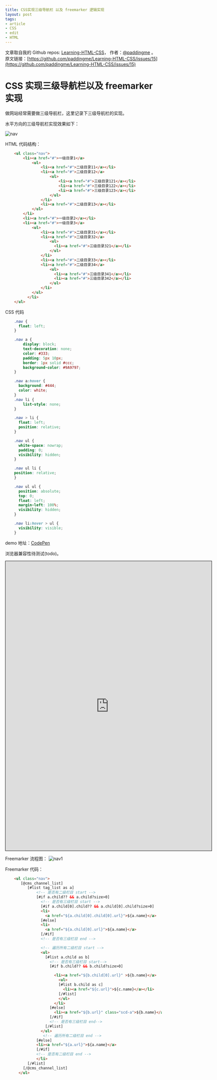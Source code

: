 ```yaml
---
title: CSS实现三级导航栏 以及 freemarker 逻辑实现
layout: post
tags:
- article
- CSS
- edit
- HTML
---
```



 文章取自我的 Github  repos: [Learning-HTML-CSS](https://github.com/paddingme/Learning-HTML-CSS)， 作者：[@paddingme](http://padding.me/about.html) 。  
原文链接：[https://github.com/paddingme/Learning-HTML-CSS/issues/15](https://github.com/paddingme/Learning-HTML-CSS/issues/15)

# CSS 实现三级导航栏以及 freemarker 实现

做网站经常需要做三级导航栏，这里记录下三级导航栏的实现。

水平方向的三级导航栏实现效果如下：

![nav](https://cloud.githubusercontent.com/assets/5771087/4879124/3b32ba66-6323-11e4-9277-90ffd299a88a.png)

HTML 代码结构：

```html
    <ul class="nav">
        <li><a href="#">一级目录1</a>
            <ul>
                <li><a href="#">二级目录11</a></li>
                <li><a href="#">二级目录12</a>
                    <ul>
                        <li><a href="#">三级目录121</a></li>
                        <li><a href="#">三级目录122</a></li>
                        <li><a href="#">三级目录123</a></li>
                    </ul>
                </li>
                <li><a href="#">二级目录13</a></li>
            </ul>
        </li>
        <li><a href="#">一级目录2</a></li>
        <li><a href="#">一级目录3</a>
            <ul>
                <li><a href="#">二级目录31</a></li>
                <li><a href="#">二级目录32</a>
                    <ul>
                      <li><a href="#">三级目录321</a></li>
                    </ul>
                </li>
                <li><a href="#">二级目录33</a></li>
                <li><a href="#">二级目录34</a>
                    <ul>
                      <li><a href="#">三级目录341</a></li>
                      <li><a href="#">三级目录342</a></li>
                    </ul>
                </li>
            </ul>
          </li>
    </ul>
```

CSS 代码
```css
    .nav {
      float: left;
    }

    .nav a {
        display: block;
        text-decoration: none;
        color: #333;
        padding: 5px 10px;
        border: 1px solid #ccc;
        background-color: #9A9797;
    }

    .nav a:hover {
      background: #444;
      color: white;
    }
    .nav li {
        list-style: none;
    }

    .nav > li {
      float: left;
      position: relative;
    }

    .nav ul {
      white-space: nowrap;
      padding: 0;
      visibility: hidden;
    }

    .nav ul li {
    position: relative;
    }

    .nav ul ul {
      position: absolute;
      top: 0;
      float: left;
      margin-left: 100%;
      visibility: hidden;
    }

    .nav li:hover > ul {
      visibility: visible;
    }
```
demo 地址：[CodePen](http://codepen.io/paddingme/pen/LneGf)

浏览器兼容性待测试(todo)。

<iframe id="embed_dom" name="embed_dom" frameborder="0" style="border:1px solid #000;display:block;width:664px; height:929px;" src="http://www.processon.com/embed/5456f6340cf23db8dee41679"></iframe>



Freemarker 流程图：
![nav1](https://cloud.githubusercontent.com/assets/5771087/4879112/07e79e38-6323-11e4-808b-14549ab511cf.png)

Freemarker 代码：

```html
    <ul class="nav">
       [@cms_channel_list]
          [#list tag_list as a]
              <!-- 是否有二级栏目 start -->
              [#if a.child?? && a.child?size>0]
                <!-- 是否有三级栏目 start -->
                [#if a.child[0].child?? && a.child[0].child?size>0]
                <li>
                  <a href="${a.child[0].child[0].url}">${a.name}</a>
                [#else]
                <li>
                  <a href="${a.child[0].url}">${a.name}</a>
                [/#if]
                <!-- 是否有三级栏目 end -->

                <!-- 遍历所有二级栏目 start -->
                <ul>
                  [#list a.child as b]
                    <!-- 是否有三级栏目 start-->
                    [#if b.child?? && b.child?size>0]

                      <li><a href="${b.child[0].url}" >${b.name}</a>
                        <ul>
                        [#list b.child as c]
                          <li><a href="${c.url}">${c.name}</a></li>
                        [/#list]
                        </ul>
                      </li>
                    [#else]
                      <li><a href="${b.url}" class="scd-a">${b.name}</a></li>
                    [/#if]
                    <!-- 是否有三级栏目 end-->
                  [/#list]
                </ul>
                 <!-- 遍历所有二级栏目 end -->
              [#else]
              <li><a href="${a.url}">${a.name}</a>
              [/#if]
              <!-- 是否有二级栏目 end -->
              </li>
          [/#list]
        [/@cms_channel_list]
      </ul>

```
